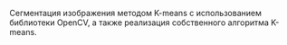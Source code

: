 Сегментация изображения методом K-means с использованием библиотеки OpenCV, а также реализация собственного алгоритма K-means.
